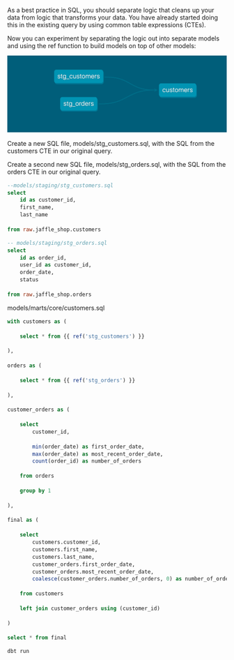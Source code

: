 

As a best practice in SQL, you should separate logic that cleans up your data from logic that transforms your data. You have already started doing this in the existing query by using common table expressions (CTEs).

Now you can experiment by separating the logic out into separate models and using the ref function to build models on top of other models:

![alt text](image.png)


Create a new SQL file, models/stg_customers.sql, with the SQL from the customers CTE in our original query.

Create a second new SQL file, models/stg_orders.sql, with the SQL from the orders CTE in our original query.

```sql
--models/staging/stg_customers.sql
select
    id as customer_id,
    first_name,
    last_name

from raw.jaffle_shop.customers
```

```sql
-- models/staging/stg_orders.sql
select
    id as order_id,
    user_id as customer_id,
    order_date,
    status

from raw.jaffle_shop.orders
```

models/marts/core/customers.sql
```sql
with customers as (

    select * from {{ ref('stg_customers') }}

),

orders as (

    select * from {{ ref('stg_orders') }}

),

customer_orders as (

    select
        customer_id,

        min(order_date) as first_order_date,
        max(order_date) as most_recent_order_date,
        count(order_id) as number_of_orders

    from orders

    group by 1

),

final as (

    select
        customers.customer_id,
        customers.first_name,
        customers.last_name,
        customer_orders.first_order_date,
        customer_orders.most_recent_order_date,
        coalesce(customer_orders.number_of_orders, 0) as number_of_orders

    from customers

    left join customer_orders using (customer_id)

)

select * from final
```

```bash
dbt run
```